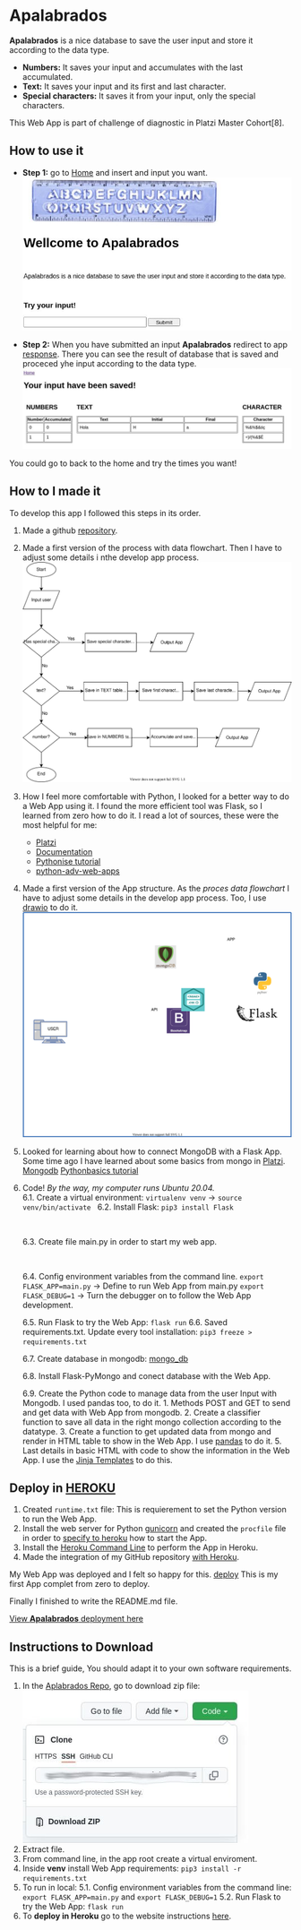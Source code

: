 # Apalabrados

**Apalabrados** is a nice database to save the user input and store it according to the data type.
* **Numbers:** It saves your input and accumulates with the last accumulated.
* **Text:** It saves your input and its first and last character.
* **Special characters:** It saves it from your input, only the special characters.

This Web App is part of challenge of diagnostic in Platzi Master Cohort[8].

## How to use it

* **Step 1:** go to [Home](https://apalabrados-isabely.herokuapp.com/) and insert and input you want.![home](/assets/home.jpg)

* **Step 2:** When you have submitted an input **Apalabrados** redirect to app [response](https://apalabrados-isabely.herokuapp.com/submit).
There you can see the result of database that is saved and proceced yhe input according to the data type. ![submit](/assets/submit.jpg)

You could go to back to the home and try the times you want!

## How to I made it

To develop this app I followed this steps in its order.

1. Made a github [repository](https://github.com/isabelyb/apalabrados).
2. Made a first version of the process with data flowchart. Then I have to adjust some details i nthe develop app process. ![data_process](/assets/apalabrados_flowchart.drawio.svg)
4. How I feel more comfortable with Python, I looked for a better way to do a Web App using it. I found the more efficient tool was Flask, so I learned from zero how to do it.
I read a lot of sources, these were the most helpful for me:
    * [Platzi](https://platzi.com/clases/flask/)
    * [Documentation](https://palletsprojects.com/p/flask/)
    * [Pythonise tutorial](https://pythonise.com/series/learning-flask/flask-application-structure)
    * [python-adv-web-apps](https://python-adv-web-apps.readthedocs.io/en/latest/flask.html)
4. Made a first version of the App structure. As the _proces data flowchart_ I have to adjust some details in the develop app process. Too, I use [drawio](https://app.diagrams.net/) to do it.![app_structure](/assets/app.drawio.svg)
5. Looked for learning about how to connect MongoDB with a Flask App. Some time ago I have learned about some basics from mongo in [Platzi](https://platzi.com/clases/mongodb/).
    [Mongodb](https://docs.mongodb.com/)
    [Pythonbasics tutorial](https://pythonbasics.org/flask-mongodb/)
6. Code! _By the way, my computer runs Ubuntu 20.04._
    &nbsp;    
    6.1. Create a virtual environment: ```virtualenv venv``` -> ```source venv/bin/activate```
    &nbsp;
    6.2. Install Flask: ```pip3 install Flask```
    
    &nbsp;
    
    6.3. Create file main.py in order to start my web app.
    
    &nbsp;
    
    6.4. Config environment variables from the command line.
        ```export FLASK_APP=main.py``` -> Define to run Web App from main.py
        ```export FLASK_DEBUG=1```     -> Turn the debugger on to follow the Web App development.
    &nbsp;
    
    6.5. Run Flask to try the Web App: ```flask run```
    6.6. Saved requirements.txt. Update every tool installation: ```pip3 freeze > requirements.txt```
    &nbsp;
    
    6.7. Create database in mongodb:
        [mongo_db](/assets/mongo_db.jpg)
    &nbsp;
    
    6.8. Install Flask-PyMongo and conect database with the Web App.
    &nbsp;
    
    6.9. Create the Python code to manage data from the user Input with Mongodb. I used pandas too, to do it.
        1. Methods POST and GET to send and get data with Web App from mongodb.
        2. Create a classifier function to save all data in the right mongo collection according to the datatype.
        3. Create a function to get updated data from mongo and render in HTML table to show in the Web App. I use [pandas](https://pandas.pydata.org/pandas-docs/stable/index.html) to do it.
        5. Last details in basic HTML with code to show the information in the Web App. I use the [Jinja Templates](https://jinja.palletsprojects.com/en/3.0.x/templates/) to do this.


## Deploy in [HEROKU](https://www.heroku.com/)

1. Created ```runtime.txt``` file: This is requierement to set the Python version to run the Web App.
2. Install the web server for Python [gunicorn](https://gunicorn.org/) and created the ```procfile``` file in order to [specify to heroku](https://devcenter.heroku.com/articles/procfile) how to start the App.
3. Install the [Heroku Command Line](https://devcenter.heroku.com/categories/command-line) to perform the App in Heroku.
4. Made the integration of my GitHub repository [with Heroku](https://devcenter.heroku.com/articles/github-integration).

My Web App was deployed and I felt so happy for this. 
        [deploy](/assets/deploy.jpg)
This is my first App complet from zero to deploy.


Finally I finished to write the README.md file.

[View **Apalabrados** deployment here](https://apalabrados-isabely.herokuapp.com/)

##  Instructions to Download

This is a brief guide, You should adapt it to your own software requirements.

1. In the [Aplabrados Repo](https://github.com/isabelyb/apalabrados), go to download zip file:
        ![download](/assets/download.jpg)
2. Extract file.
3. From command line, in the app root create a virtual enviroment.
4. Inside **venv** install Web App requirements: ```pip3 install -r requirements.txt```
5. To run in local: 
    5.1. Config environment variables from the command line: ```export FLASK_APP=main.py``` and ```export FLASK_DEBUG=1```
    5.2. Run Flask to try the Web App: ```flask run```
6. To **deploy in Heroku** go to the website instructions [here](https://devcenter.heroku.com/articles/getting-started-with-python).




